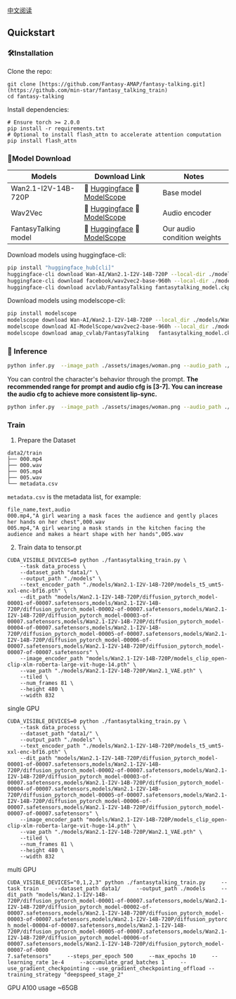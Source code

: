 [中文阅读](./README_zh.md)

## Quickstart
### 🛠️Installation

Clone the repo:

```
git clone [https://github.com/Fantasy-AMAP/fantasy-talking.git](https://github.com/min-star/fantasy_talking_train)
cd fantasy-talking
```

Install dependencies:
```
# Ensure torch >= 2.0.0
pip install -r requirements.txt
# Optional to install flash_attn to accelerate attention computation
pip install flash_attn
```

### 🧱Model Download
| Models        |                       Download Link                                           |    Notes                      |
| --------------|-------------------------------------------------------------------------------|-------------------------------|
| Wan2.1-I2V-14B-720P  |      🤗 [Huggingface](https://huggingface.co/Wan-AI/Wan2.1-I2V-14B-720P)    🤖 [ModelScope](https://www.modelscope.cn/models/Wan-AI/Wan2.1-I2V-14B-720P)     | Base model
| Wav2Vec |      🤗 [Huggingface](https://huggingface.co/facebook/wav2vec2-base-960h)    🤖 [ModelScope](https://modelscope.cn/models/AI-ModelScope/wav2vec2-base-960h)      | Audio encoder
| FantasyTalking model      |      🤗 [Huggingface](https://huggingface.co/acvlab/FantasyTalking/)     🤖 [ModelScope](https://www.modelscope.cn/models/amap_cvlab/FantasyTalking/)         | Our audio condition weights

Download models using huggingface-cli:
``` sh
pip install "huggingface_hub[cli]"
huggingface-cli download Wan-AI/Wan2.1-I2V-14B-720P --local-dir ./models/Wan2.1-I2V-14B-720P
huggingface-cli download facebook/wav2vec2-base-960h --local-dir ./models/wav2vec2-base-960h
huggingface-cli download acvlab/FantasyTalking fantasytalking_model.ckpt --local-dir ./models
```

Download models using modelscope-cli:
``` sh
pip install modelscope
modelscope download Wan-AI/Wan2.1-I2V-14B-720P --local_dir ./models/Wan2.1-I2V-14B-720P
modelscope download AI-ModelScope/wav2vec2-base-960h --local_dir ./models/wav2vec2-base-960h
modelscope download amap_cvlab/FantasyTalking   fantasytalking_model.ckpt  --local_dir ./models
```

### 🔑 Inference
``` sh
python infer.py  --image_path ./assets/images/woman.png --audio_path ./assets/audios/woman.wav
```
You can control the character's behavior through the prompt. **The recommended range for prompt and audio cfg is [3-7]. You can increase the audio cfg to achieve more consistent lip-sync.**
``` sh
python infer.py  --image_path ./assets/images/woman.png --audio_path ./assets/audios/woman.wav --prompt "The person is speaking enthusiastically, with their hands continuously waving." --prompt_cfg_scale 5.0 --audio_cfg_scale 5.0
```

### Train
1. Prepare the Dataset
```
data2/train
├── 000.mp4
├── 000.wav
├── 005.mp4
├── 005.wav
└── metadata.csv
```
`metadata.csv` is the metadata list, for example:
```
file_name,text,audio
000.mp4,"A girl wearing a mask faces the audience and gently places her hands on her chest",000.wav
005.mp4,"A girl wearing a mask stands in the kitchen facing the audience and makes a heart shape with her hands",005.wav
```
2. Train
data to tensor.pt
```
CUDA_VISIBLE_DEVICES=0 python ./fantasytalking_train.py \
    --task data_process \
    --dataset_path "data1/" \
    --output_path "./models" \
    --text_encoder_path "./models/Wan2.1-I2V-14B-720P/models_t5_umt5-xxl-enc-bf16.pth" \
    --dit_path "models/Wan2.1-I2V-14B-720P/diffusion_pytorch_model-00001-of-00007.safetensors,models/Wan2.1-I2V-14B-720P/diffusion_pytorch_model-00002-of-00007.safetensors,models/Wan2.1-I2V-14B-720P/diffusion_pytorch_model-00003-of-00007.safetensors,models/Wan2.1-I2V-14B-720P/diffusion_pytorch_model-00004-of-00007.safetensors,models/Wan2.1-I2V-14B-720P/diffusion_pytorch_model-00005-of-00007.safetensors,models/Wan2.1-I2V-14B-720P/diffusion_pytorch_model-00006-of-00007.safetensors,models/Wan2.1-I2V-14B-720P/diffusion_pytorch_model-00007-of-00007.safetensors" \
    --image_encoder_path "models/Wan2.1-I2V-14B-720P/models_clip_open-clip-xlm-roberta-large-vit-huge-14.pth" \
    --vae_path "./models/Wan2.1-I2V-14B-720P/Wan2.1_VAE.pth" \
    --tiled \
    --num_frames 81 \
    --height 480 \
    --width 832
```
single GPU
```
CUDA_VISIBLE_DEVICES=0 python ./fantasytalking_train.py \
    --task data_process \
    --dataset_path "data1/" \
    --output_path "./models" \
    --text_encoder_path "./models/Wan2.1-I2V-14B-720P/models_t5_umt5-xxl-enc-bf16.pth" \
    --dit_path "models/Wan2.1-I2V-14B-720P/diffusion_pytorch_model-00001-of-00007.safetensors,models/Wan2.1-I2V-14B-720P/diffusion_pytorch_model-00002-of-00007.safetensors,models/Wan2.1-I2V-14B-720P/diffusion_pytorch_model-00003-of-00007.safetensors,models/Wan2.1-I2V-14B-720P/diffusion_pytorch_model-00004-of-00007.safetensors,models/Wan2.1-I2V-14B-720P/diffusion_pytorch_model-00005-of-00007.safetensors,models/Wan2.1-I2V-14B-720P/diffusion_pytorch_model-00006-of-00007.safetensors,models/Wan2.1-I2V-14B-720P/diffusion_pytorch_model-00007-of-00007.safetensors" \
    --image_encoder_path "models/Wan2.1-I2V-14B-720P/models_clip_open-clip-xlm-roberta-large-vit-huge-14.pth" \
    --vae_path "./models/Wan2.1-I2V-14B-720P/Wan2.1_VAE.pth" \
    --tiled \
    --num_frames 81 \
    --height 480 \
    --width 832
```
multi GPU
```
CUDA_VISIBLE_DEVICES="0,1,2,3" python ./fantasytalking_train.py     --task train     --dataset_path data1/     --output_path ./models     --dit_path "models/Wan2.1-I2V-14B-
720P/diffusion_pytorch_model-00001-of-00007.safetensors,models/Wan2.1-I2V-14B-720P/diffusion_pytorch_model-00002-of-00007.safetensors,models/Wan2.1-I2V-14B-720P/diffusion_pytorch_model-00003-of-00007.safetensors,models/Wan2.1-I2V-14B-720P/diffusion_pytorc
h_model-00004-of-00007.safetensors,models/Wan2.1-I2V-14B-720P/diffusion_pytorch_model-00005-of-00007.safetensors,models/Wan2.1-I2V-14B-720P/diffusion_pytorch_model-00006-of-00007.safetensors,models/Wan2.1-I2V-14B-720P/diffusion_pytorch_model-00007-of-0000
7.safetensors"     --steps_per_epoch 500     --max_epochs 10     --learning_rate 1e-4     --accumulate_grad_batches 1     --use_gradient_checkpointing --use_gradient_checkpointing_offload --training_strategy "deepspeed_stage_2"
```
GPU 
A100 usage ~65GB
